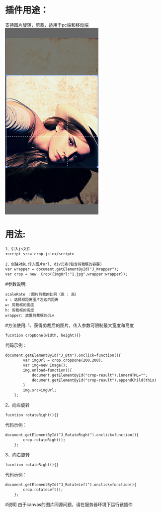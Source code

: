 # 插件用途：
支持图片旋转，剪裁，适用于pc端和移动端
![image](https://github.com/BabyLian/crop/raw/master/screenshots.png)
# 用法:
```
1、引入js文件
<script src='crop.js'></script>

2、创建对象,传入图片url, div元素(包含剪裁框的容器)
var wrapper = document.getElementById("J_Wrapper");
var crop = new  Crop({imgUrl:"1.jpg",wrapper:wrapper});
```

#参数说明:
```
scaleRate ：图片剪裁的比例（宽 : 高）
x : 选择框距离图片左边的距离
w: 剪裁框的宽度
h: 剪裁框的高度
wrapper: 放置剪裁框的div
```

#方法使用:
1、获得剪裁后的图片，传入参数可限制最大宽度和高度
```
fucntion cropDone(width, height){}
```
代码示例：
```
document.getElementById("J_Btn").onclick=function(){
        var imgUrl = crop.cropDone(200,200);
        var img=new Image();
        img.onload=function(){
            document.getElementById("crop-result").innerHTML="";
            document.getElementById("crop-result").appendChild(this)
        }
        img.src=imgUrl;
    };
  ```
  
2、向左旋转
```
fucntion rotateRight(){}
```
代码示例：
```
document.getElementById("J_RotateRight").onclick=function(){
        crop.rotateRight();
    };
```
3、向右旋转
```
fucntion rotateRight(){}
```
代码示例：
```
document.getElementById("J_RotateLeft").onclick=function(){
        crop.rotateLeft();
    };
```

#说明
由于canvas的图片同源问题，请在服务器环境下运行该插件


